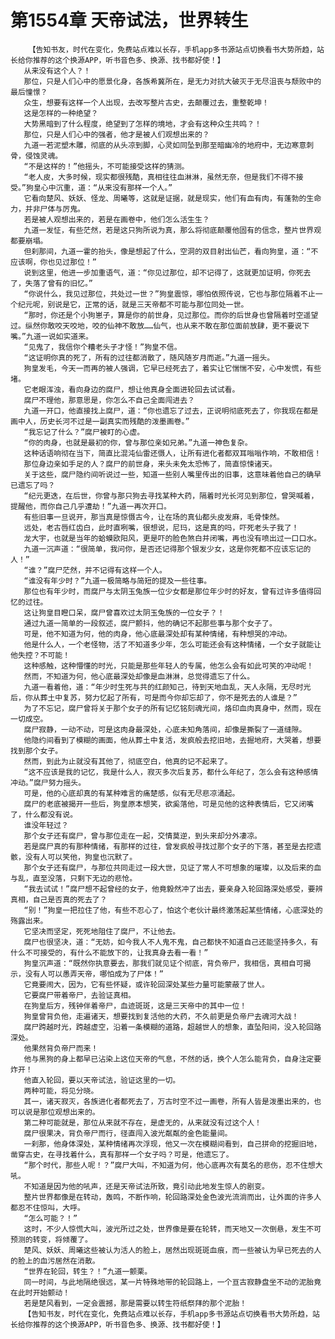 # 第1554章 天帝试法，世界转生
        【告知书友，时代在变化，免费站点难以长存，手机app多书源站点切换看书大势所趋，站长给你推荐的这个换源APP，听书音色多、换源、找书都好使！】
       从来没有这个人？！
       那位，只是人们心中的愿景化身，各族希冀所在，是无力对抗大破灭于无尽沮丧与颓败中的最后憧憬？
       众生，想要有这样一个人出现，去改写整片古史，去颠覆过去，重整乾坤！
       这是怎样的一种绝望？
       大势黑暗到了什么程度，绝望到了怎样的境地，才会有这种众生共鸣？！
       那位，只是人们心中的强者，他才是被人们观想出来的？
       九道一若泥塑木雕，彻底的从头凉到脚，心灵如同坠到那至暗幽冷的地府中，无边寒意刺骨，侵蚀灵魂。
       “不是这样的！”他摇头，不可能接受这样的猜测。
       “老人皮，大多时候，现实都很残酷，真相往往血淋淋，虽然无奈，但是我们不得不接受。”狗皇心中沉重，道：“从来没有那样一个人。”
       它看向楚风、妖妖、怪龙、周曦等，这就是证据，就是现实，他们有血有肉，有蓬勃的生命力，并非尸体与厉鬼。
       若是被人观想出来的，若是在画卷中，他们怎么活生生？
       九道一发怔，有些茫然，若是这只狗所说为真，那么将彻底颠覆他固有的信念，整片世界观都要崩塌。
       但刹那间，九道一霍的抬头，像是想起了什么，空洞的双目射出仙芒，看向狗皇，道：“不应该啊，你也见过那位！”
       说到这里，他进一步加重语气，道：“你见过那位，却不记得了，这就更加证明，你死去了，失落了曾有的旧忆。”
       “你说什么，我见过那位，共处过一世？”狗皇震惊，哪怕依照传说，它也与那位隔着不止一个纪元呢，别说是它，正常的话，就是三天帝都不可能与那位同处一世。
       “那时，你还是个小狗崽子，算是你的前世身，见过那位。而你的后世身也曾隔着时空遥望过。纵然你敢咬天咬地，咬的仙神不敢放……仙气，也从来不敢在那位面前放肆，更不要说下嘴。”九道一说如实道来。
       “见鬼了，我信你个糟老头子才怪！”狗皇不信。
       “这证明你真的死了，所有的过往都消散了，随风随岁月而逝。”九道一摇头。
       狗皇发毛，今天一而再的被人强调，它早已经死去了，着实让它惴惴不安，心中发慌，有些堵。
       它老眼浑浊，看向身边的腐尸，想让他真身全面进轮回去试试看。
       腐尸不理他，那意思是，你怎么不自己全面闯进去？
       九道一开口，他直接找上腐尸，道：“你也遗忘了过去，正说明彻底死去了，你我现在都是画中人，历史长河不过是一副真实而残酷的泼墨画卷。”
       “我忘记了什么？”腐尸被盯的心虚。
       “你的肉身，也就是最初的你，曾与那位亲如兄弟。”九道一神色复杂。
       这种话语响彻在当下，简直比混沌仙雷还慑人，让所有进化者都双耳嗡嗡作响，不敢相信！
       那位身边亲如手足的人？腐尸的前世身，来头未免太恐怖了，简直惊悚诸天。
       关于这些，腐尸隐约间听说过一些，知道一些别人嘴里传出的旧事，这意味着他自己的确早已遗忘了吗？
       “纪元更迭，在后世，你曾与那只狗去寻找某种大药，隔着时光长河见到那位，曾哭喊着，提醒他，而你自己几乎遭劫！”九道一再次开口。
       有些旧事一旦说开，那当真是惊慑古今，让在场的真仙都头皮发麻，毛骨悚然。
       远处，老古唇红齿白，此时直咧嘴，很想说，尼玛，这是真的吗，吓死老头子我了！
       龙大宇，也就是当年的蛤蟆欧阳风，更是吓的脸色煞白并闭嘴，再也没有喷出过一口口水。
       九道一沉声道：“很简单，我问你，是否还记得那个银发少女，这是你死都不应该忘记的人！”
       “谁？”腐尸茫然，并不记得有这样一个人。
       “谁没有年少时？”九道一极简略与简短的提及一些往事。
       那位也有年少时，而腐尸与太阴玉兔族一位少女都是那位年少时的好友，曾有过许多值得回忆的过往。
       这让狗皇目瞪口呆，腐尸曾喜欢过太阴玉兔族的一位女子？！
       通过九道一简单的一段叙述，腐尸颤抖，他的确记不起那些事与那个女子了。
       可是，他不知道为何，他的肉身，他心底最深处却有某种情绪，有种想哭的冲动。
       他是什么人，一个老怪物，活了不知道多少年，怎么可能还会有这种情绪，一个女子就能让他失控？不可能！
       这种感触，这种懵懂的时光，只能是那些年轻人的专属，他怎么会有如此可笑的冲动呢！
       然而，不知道为何，他心底最深处却像是血淋淋，总觉得遗忘了什么。
       九道一看着他，道：“年少时生死与共的红颜知己，待到天地血乱，天人永隔，无尽时光后，你从葬土中复苏，努力忆起了所有，可是而今你却忘却了，你不是死去的人谁是？”
       为了不忘记，腐尸曾将关于那个女子的所有记忆铭刻魂光间，烙印血肉真身中，然而，现在一切成空。
       腐尸寂静，一动不动，可是这肉身最深处，心底未知角落间，却像是撕裂了一道缝隙。
       他隐约间看到了模糊的画面，他从葬土中复活，发疯般去挖旧地，去掘地府，大哭着，想要找到那个女子。
       然而，到此为止就没有其他了，彻底空白，他真的记不起来了。
       “这不应该是我的记忆，我是什么人，寂灭多次后复苏，都什么年纪了，怎么会有这种感情冲动。”腐尸努力摇头。
       可是，他的心底却真的有某种难言的痛楚感，似有无尽悲凉涌起。
       腐尸的老底被揭开一些后，狗皇原本想笑，欲奚落他，可是见他的这种表情后，它又闭嘴了，什么都没有说。
       谁没年轻过？
       那个女子还有腐尸，曾与那位走在一起，交情莫逆，到头来却分外凄凉。
       若是腐尸真的有那种情绪，有那样的过往，曾发疯般寻找过那个女子的下落，甚至是去挖遗骸，没有人可以笑他，狗皇也沉默了。
       那个女子还有腐尸，与那位共同走过一段大世，见证了常人不可想象的璀璨，以及后来的血与乱，直至没落，只剩下无边的悲怆。
       “我去试试！”腐尸想不起曾经的女子，他竟毅然冲了出去，要亲身入轮回路深处感受，要辨真相，自己是否真的死去了？
       “别！”狗皇一把拉住了他，有些不忍心了，怕这个老伙计最终激荡起某些情绪，心底深处的殇露出来。
       它坚决而坚定，死死地阻住了腐尸，不让他去。
       腐尸也很坚决，道：“无妨，如今我人不人鬼不鬼，自己都快不知道自己还能坚持多久，有什么不可接受的，有什么不能放下的，让我真身去看一看！”
       狗皇沉声道：“既然你执意要去，那我们就见证个彻底，背负帝尸，我相信，真相自可揭示，没有人可以愚弄天帝，哪怕成为了尸体！”
       它竟要闹大，因为，它有些怀疑，或许轮回深处某些力量可能蒙蔽了世人。
       它要腐尸带着帝尸，去验证真相。
       在狗皇后方，残钟伴着帝尸，血迹斑斑，这是三天帝中的其中一位！
       狗皇曾背负他，走遍诸天，想要找到复活他的大药，不久前更是负帝尸去魂河大战！
       腐尸跨越时光，跨越虚空，沿着一条模糊的道路，超越世人的想象，直坠阳间，没入轮回路深处。
       他果然背负帝尸而来！
       他与黑狗的身上都早已沾染上这位天帝的气息，不然的话，换个人怎么能背负，自身注定要炸开！
       他直入轮回，要以天帝试法，验证这里的一切。
       两种可能，将见分晓。
       其一，诸天寂灭，各族进化者都死去了，万古时空不过一画卷，所有人皆是泼墨出来的，也可以说是那位观想出来的。
       第二种可能就是，那位从来就不存在，是虚无的，从来就没有过这个人！
       腐尸很果决，背负帝尸而行，径直闯入波光粼粼的金色能量间。
       一刹那，他身体深处，某种情绪再次浮现，他又一次在模糊间看到，自己拼命的挖掘旧地，凿穿古史，在寻找着什么，真有那样一个女子吗？可是，他遗忘了。
       “那个时代，那些人呢！？”腐尸大叫，不知道为何，他心底再次有莫名的悲伤，忍不住想大吼。
       不知道是因为他的吼声，还是天帝试法所致，竟引动此地发生惊人的剧变。
       整片世界都像是在转动，轰鸣，不断作响，轮回路深处金色波光流淌而出，让外面的许多人都忍不住惊叫，大呼。
       “怎么可能？！”
       这时，不少人惊慌大叫，波光所过之处，世界像是要在轮转，而天地又一次倒悬，发生不可预测的转变，将倾覆了。
       楚风、妖妖、周曦这些被认为活人的脸上，居然出现斑斑血痕，而一些被认为早已死去的人的脸上的血污居然在消散。
       “世界在轮回，转生？！”九道一颤栗。
       同一时间，与此地隔绝很远，某一片特殊地带的轮回路上，一个亘古寂静盘坐不动的泥胎竟在此时开始颤动！
       若是楚风看到，一定会震撼，那是需要以转生符纸祭拜的那个泥胎！
       【告知书友，时代在变化，免费站点难以长存，手机app多书源站点切换看书大势所趋，站长给你推荐的这个换源APP，听书音色多、换源、找书都好使！】